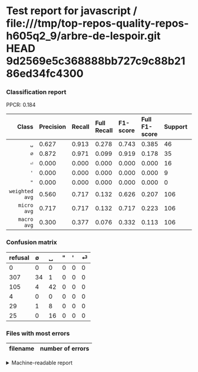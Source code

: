 # Test report for javascript / file:///tmp/top-repos-quality-repos-h605q2_9/arbre-de-lespoir.git HEAD 9d2569e5c368888bb727c9c88b2186ed34fc4300

### Classification report

PPCR: 0.184

| Class | Precision | Recall | Full Recall | F1-score | Full F1-score | Support | Full Support | PPCR |
|------:|:----------|:-------|:------------|:---------|:---------|:--------|:-------------|:-----|
| `␣` | 0.627| 0.913| 0.278| 0.743| 0.385| 46| 151| 0.305 |
| `∅` | 0.872| 0.971| 0.099| 0.919| 0.178| 35| 342| 0.102 |
| `⏎` | 0.000| 0.000| 0.000| 0.000| 0.000| 16| 41| 0.390 |
| `'` | 0.000| 0.000| 0.000| 0.000| 0.000| 9| 38| 0.237 |
| `"` | 0.000| 0.000| 0.000| 0.000| 0.000| 0| 4| 0.000 |
| `weighted avg` | 0.560| 0.717| 0.132| 0.626| 0.207| 106| 576| 0.184 |
| `micro avg` | 0.717| 0.717| 0.132| 0.717| 0.223| 106| 576| 0.184 |
| `macro avg` | 0.300| 0.377| 0.076| 0.332| 0.113| 106| 576| 0.184 |

### Confusion matrix

|refusal|  ∅| ␣| "| '| ⏎| 
|:---|:---|:---|:---|:---|:---|
|0 |0 |0 |0 |0 |0 |
|307 |34 |1 |0 |0 |0 |
|105 |4 |42 |0 |0 |0 |
|4 |0 |0 |0 |0 |0 |
|29 |1 |8 |0 |0 |0 |
|25 |0 |16 |0 |0 |0 |

### Files with most errors

| filename | number of errors|
|:----:|:-----|

<details>
    <summary>Machine-readable report</summary>
```json
{
  "cl_report": {"\"": {"f1-score": 0.0, "precision": 0.0, "recall": 0.0, "support": 0}, "\u0027": {"f1-score": 0.0, "precision": 0.0, "recall": 0.0, "support": 9}, "macro avg": {"f1-score": 0.3324563501554652, "precision": 0.2997321086873326, "recall": 0.3768944099378882, "support": 106}, "micro avg": {"f1-score": 0.7169811320754716, "precision": 0.7169811320754716, "recall": 0.7169811320754716, "support": 106}, "weighted avg": {"f1-score": 0.6260080417702726, "precision": 0.5598928434749331, "recall": 0.7169811320754716, "support": 106}, "\u2205": {"f1-score": 0.9189189189189189, "precision": 0.8717948717948718, "recall": 0.9714285714285714, "support": 35}, "\u23ce": {"f1-score": 0.0, "precision": 0.0, "recall": 0.0, "support": 16}, "\u2423": {"f1-score": 0.7433628318584071, "precision": 0.6268656716417911, "recall": 0.9130434782608695, "support": 46}},
  "cl_report_full": {"\"": {"f1-score": 0.0, "precision": 0.0, "recall": 0.0, "support": 4}, "\u0027": {"f1-score": 0.0, "precision": 0.0, "recall": 0.0, "support": 38}, "macro avg": {"f1-score": 0.11275975824122901, "precision": 0.2997321086873326, "recall": 0.0755121800085202, "support": 576}, "micro avg": {"f1-score": 0.22287390029325516, "precision": 0.7169811320754716, "recall": 0.13194444444444445, "support": 576}, "weighted avg": {"f1-score": 0.2069841255508199, "precision": 0.681962782242633, "recall": 0.13194444444444445, "support": 576}, "\u2205": {"f1-score": 0.1784776902887139, "precision": 0.8717948717948718, "recall": 0.09941520467836257, "support": 342}, "\u23ce": {"f1-score": 0.0, "precision": 0.0, "recall": 0.0, "support": 41}, "\u2423": {"f1-score": 0.3853211009174312, "precision": 0.6268656716417911, "recall": 0.2781456953642384, "support": 151}},
  "ppcr": 0.1840277777777778
}
```
</details>
